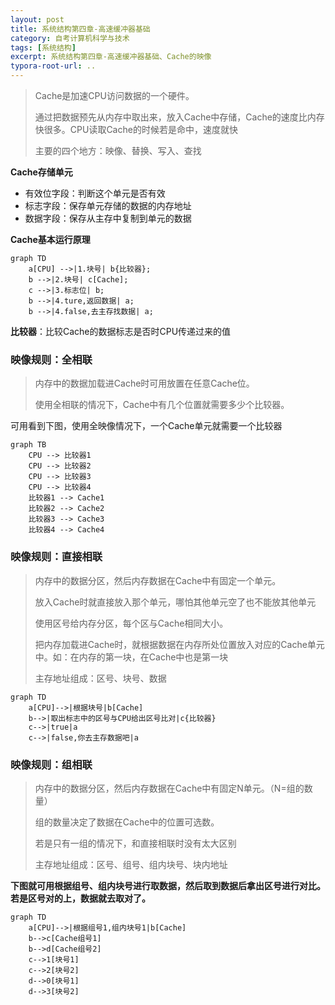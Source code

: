```yaml
---
layout: post
title: 系统结构第四章-高速缓冲器基础
category: 自考计算机科学与技术
tags: [系统结构]
excerpt: 系统结构第四章-高速缓冲器基础、Cache的映像
typora-root-url: ..
---
```




> Cache是加速CPU访问数据的一个硬件。
>
> 通过把数据预先从内存中取出来，放入Cache中存储，Cache的速度比内存快很多。CPU读取Cache的时候若是命中，速度就快
>
> 主要的四个地方：映像、替换、写入、查找



**Cache存储单元**

- 有效位字段：判断这个单元是否有效
- 标志字段：保存单元存储的数据的内存地址
- 数据字段：保存从主存中复制到单元的数据



**Cache基本运行原理**

```mermaid
graph TD
    a[CPU] -->|1.块号| b{比较器};
    b -->|2.块号| c[Cache];
    c -->|3.标志位| b;
    b -->|4.ture,返回数据| a;
    b -->|4.false,去主存找数据| a;
```





**比较器**：比较Cache的数据标志是否时CPU传递过来的值

### 映像规则：全相联

> 内存中的数据加载进Cache时可用放置在任意Cache位。
>
> 使用全相联的情况下，Cache中有几个位置就需要多少个比较器。

可用看到下图，使用全映像情况下，一个Cache单元就需要一个比较器

```mermaid
graph TB
	CPU --> 比较器1 
	CPU --> 比较器2
	CPU --> 比较器3
	CPU --> 比较器4
	比较器1 --> Cache1
	比较器2 --> Cache2
	比较器3 --> Cache3
	比较器4 --> Cache4
```



### 映像规则：直接相联

> 内存中的数据分区，然后内存数据在Cache中有固定一个单元。
>
> 放入Cache时就直接放入那个单元，哪怕其他单元空了也不能放其他单元
>
> 使用区号给内存分区，每个区与Cache相同大小。
>
> 把内存加载进Cache时，就根据数据在内存所处位置放入对应的Cache单元中。如：在内存的第一块，在Cache中也是第一块
>
> 主存地址组成：区号、块号、数据



```mermaid
graph TD
	a[CPU]-->|根据块号|b[Cache]
	b-->|取出标志中的区号与CPU给出区号比对|c{比较器}
	c-->|true|a
	c-->|false,你去主存数据吧|a
```





### 映像规则：组相联

> 内存中的数据分区，然后内存数据在Cache中有固定N单元。（N=组的数量）
>
> 组的数量决定了数据在Cache中的位置可选数。
>
> 若是只有一组的情况下，和直接相联时没有太大区别
>
> 主存地址组成：区号、组号、组内块号、块内地址

**下图就可用根据组号、组内块号进行取数据，然后取到数据后拿出区号进行对比。若是区号对的上，数据就去取对了。**

```mermaid
graph TD
	a[CPU]-->|根据组号1,组内块号1|b[Cache]
	b-->c[Cache组号1]
	b-->d[Cache组号2]
	c-->1[块号1]
	c-->2[块号2]
	d-->0[块号1]
	d-->3[块号2]
```

